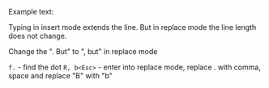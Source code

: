 Example text:

Typing in insert mode extends the line. But in replace mode
the line length does not change.

Change the ". But" to ", but" in replace mode

`f.` - find the dot
`R, b<Esc>` - enter into replace mode, replace . with comma, space and replace "B" with "b"
